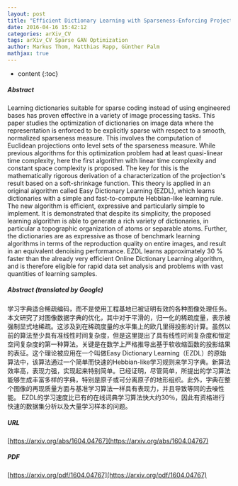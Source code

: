 ```yaml
---
layout: post
title: "Efficient Dictionary Learning with Sparseness-Enforcing Projections"
date: 2016-04-16 15:42:12
categories: arXiv_CV
tags: arXiv_CV Sparse GAN Optimization
author: Markus Thom, Matthias Rapp, Günther Palm
mathjax: true
---
```


* content
{:toc}

##### Abstract
Learning dictionaries suitable for sparse coding instead of using engineered bases has proven effective in a variety of image processing tasks. This paper studies the optimization of dictionaries on image data where the representation is enforced to be explicitly sparse with respect to a smooth, normalized sparseness measure. This involves the computation of Euclidean projections onto level sets of the sparseness measure. While previous algorithms for this optimization problem had at least quasi-linear time complexity, here the first algorithm with linear time complexity and constant space complexity is proposed. The key for this is the mathematically rigorous derivation of a characterization of the projection's result based on a soft-shrinkage function. This theory is applied in an original algorithm called Easy Dictionary Learning (EZDL), which learns dictionaries with a simple and fast-to-compute Hebbian-like learning rule. The new algorithm is efficient, expressive and particularly simple to implement. It is demonstrated that despite its simplicity, the proposed learning algorithm is able to generate a rich variety of dictionaries, in particular a topographic organization of atoms or separable atoms. Further, the dictionaries are as expressive as those of benchmark learning algorithms in terms of the reproduction quality on entire images, and result in an equivalent denoising performance. EZDL learns approximately 30 % faster than the already very efficient Online Dictionary Learning algorithm, and is therefore eligible for rapid data set analysis and problems with vast quantities of learning samples.

##### Abstract (translated by Google)
学习字典适合稀疏编码，而不是使用工程基地已被证明有效的各种图像处理任务。本文研究了对图像数据字典的优化，其中对于平滑的，归一化的稀疏度量，表示被强制显式地稀疏。这涉及到在稀疏度量的水平集上的欧几里得投影的计算。虽然以前的算法至少具有准线性时间复杂度，但是这里提出了具有线性时间复杂度和恒定空间复杂度的第一种算法。关键是在数学上严格推导出基于软收缩函数的投影结果的表征。这个理论被应用在一个叫做Easy Dictionary Learning（EZDL）的原始算法中，该算法通过一个简单而快速的Hebbian-like学习规则来学习字典。新算法效率高，表现力强，实现起来特别简单。已经证明，尽管简单，所提出的学习算法能够生成丰富多样的字典，特别是原子或可分离原子的地形组织。此外，字典在整个图像的再现质量方面与基准学习算法一样具有表现力，并且导致等同的去噪性能。 EZDL的学习速度比已有的在线词典学习算法快大约30％，因此有资格进行快速的数据集分析以及大量学习样本的问题。

##### URL
[https://arxiv.org/abs/1604.04767](https://arxiv.org/abs/1604.04767)

##### PDF
[https://arxiv.org/pdf/1604.04767](https://arxiv.org/pdf/1604.04767)


